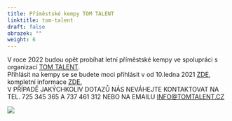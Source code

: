 ```yaml
---
title: Příměstské kempy TOM TALENT
linktitle: tom-talent
draft: false
obrazek: ""
weight: 6
---
```

V roce 2022 budou opět probíhat letní příměstské kempy ve spolupráci s organizací [TOM TALENT](https://www.tomtalent.cz/).\
Přihlásit na kempy se se budete moci přihlásit v od 10.ledna 2021 [ZDE](https://tomtalent.webooker.eu/Courses?semesterID=21541), kompletní informace [ZDE.](https://www.tomtalent.cz/)\
V PŘÍPADĚ JAKÝCHKOLIV DOTAZŮ NÁS NEVÁHEJTE KONTAKTOVAT NA TEL. 725 345 365 A 737 461 312 NEBO NA EMAILU INFO@TOMTALENT.CZ

![](/assets/media/Příměstské%20tábory%20TOM%20TALENT.png)